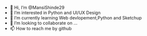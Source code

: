 - 👋 Hi, I’m @MansiShinde29
- 👀 I’m interested in Python and UI/UX Design
- 🌱 I’m currently learning Web devlopement,Python and Sketchup
- 💞️ I’m looking to collaborate on ...
- 📫 How to reach me by github

<!---
MansiShinde29/MansiShinde29 is a ✨ special ✨ repository because its `README.md` (this file) appears on your GitHub profile.
You can click the Preview link to take a look at your changes.
--->
